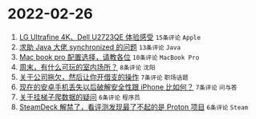 # 2022-02-26

1. [LG Ultrafine 4K、Dell U2723QE 体验感受](https://www.v2ex.com/t/836529) `15条评论` `Apple`
1. [求助 Java 大佬 synchronized 的问题](https://www.v2ex.com/t/836521) `13条评论` `Java`
1. [Mac book pro 配置选择，请教各位](https://www.v2ex.com/t/836532) `10条评论` `MacBook Pro`
1. [周末，有什么可玩的室内场所？](https://www.v2ex.com/t/836525) `8条评论` `沈阳`
1. [关于公司拖欠，然后让你开借支的操作](https://www.v2ex.com/t/836543) `7条评论` `职场话题`
1. [现在的安卓手机丢失以后破解安全性跟 iPhone 比如何？](https://www.v2ex.com/t/836539) `7条评论` `问与答`
1. [关于挂梯子爬数据的疑问](https://www.v2ex.com/t/836531) `6条评论` `程序员`
1. [SteamDeck 解禁了，看评测发现最了不起的是 Proton 项目](https://www.v2ex.com/t/836527) `6条评论` `Steam`
